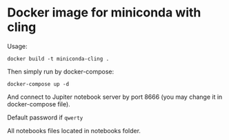 # Docker image for miniconda with cling

Usage:

```docker build -t miniconda-cling .```

Then simply run by docker-compose:

```docker-compose up -d```

And connect to Jupiter notebook server by port 8666 (you may change it in docker-compose file).

Default password if ```qwerty```

All notebooks files located in notebooks folder.